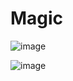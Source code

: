 # Magic

![image](https://github.com/MuhammadTurkmen/Magic/assets/142389953/1f346671-7562-450f-be84-48025bc94d7e)

![image](https://github.com/MuhammadTurkmen/Magic/assets/142389953/eaa20185-c551-4c96-8544-865c6129f4e1)

